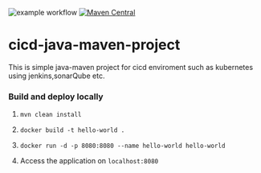 ![example workflow](https://github.com/DashrathMundkar/cicd-java-maven-project/actions/workflows/maven.yml/badge.svg) [![Maven Central](https://maven-badges.herokuapp.com/maven-central/cz.jirutka.rsql/rsql-parser/badge.svg?style=plastic)](https://maven-badges.herokuapp.com/maven-central/cz.jirutka.rsql/rsql-parser)

# cicd-java-maven-project
This is simple java-maven project for cicd enviroment such as kubernetes using jenkins,sonarQube etc.

### Build and deploy locally 

1. ```mvn clean install```


3. ```docker build -t hello-world .```


4. ```docker run -d -p 8080:8080 --name hello-world hello-world```


5. Access the application on ```localhost:8080```



